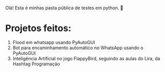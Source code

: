 Olá! Esta é minhas pasta pública de testes em python. 🐍

# Projetos feitos:

   1. Flood em whatsapp usando PyAutoGUI
   2. Bot para encaminhamento automático no  WhatsApp usando o PyAutoGUI
   3. Inteligência Artificial no jogo FlappyBird, seguindo as aulas do Lira, da Hashtag Programação
